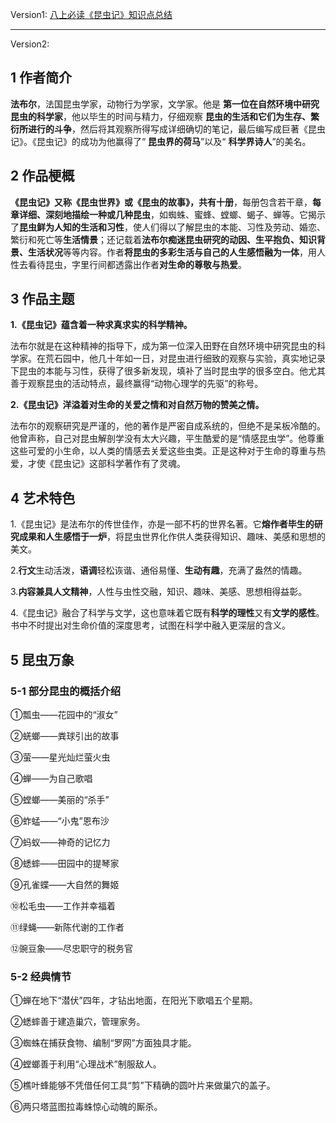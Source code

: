 Version1: [八上必读《昆虫记》知识点总结](https://www.bilibili.com/read/cv18901486/)

---

Version2:

## 1 作者简介

**法布尔**，法国昆虫学家，动物行为学家，文学家。他是 **第一位在自然环境中研究昆虫的科学家**，他以毕生的时间与精力，仔细观察 **昆虫的生活和它们为生存、繁衍所进行的斗争**，然后将其观察所得写成详细确切的笔记，最后编写成巨著《昆虫记》。《昆虫记》的成功为他赢得了“ **昆虫界的荷马**”以及“ **科学界诗人**”的美名。

## 2 作品梗概

**《昆虫记》**又称《昆虫世界》或《昆虫的故事》，共有**十册**，每册包含若干章，**每章详细、深刻地描绘一种或几种昆虫**，如蜘蛛、蜜蜂、螳螂、蝎子、蝉等。它揭示了**昆虫鲜为人知的生活和习性**，使人们得以了解昆虫的本能、习性及劳动、婚恋、繁衍和死亡等**生活情景**；还记载着**法布尔痴迷昆虫研究的动因、生平抱负、知识背景、生活状况**等等内容。作者**将昆虫的多彩生活与自己的人生感悟融为一体**，用人性去看待昆虫，字里行间都透露出作者**对生命的尊敬与热爱**。

## 3 作品主题

**1.《昆虫记》蕴含着一种求真求实的科学精神。**

法布尔就是在这种精神的指导下，成为第一位深入田野在自然环境中研究昆虫的科学家。在荒石园中，他几十年如一日，对昆虫进行细致的观察与实验，真实地记录下昆虫的本能与习性，获得了很多新发现，填补了当时昆虫学的很多空白。他尤其善于观察昆虫的活动特点，最终赢得“动物心理学的先驱”的称号。

**2.《昆虫记》洋溢着对生命的关爱之情和对自然万物的赞美之情。**

法布尔的观察研究是严谨的，他的著作是严密自成系统的，但绝不是呆板冷酷的。他曾声称，自己对昆虫解剖学没有太大兴趣，平生酷爱的是“情感昆虫学”。他尊重这些可爱的小生命，以人类的情感去关爱这些虫类。正是这种对于生命的尊重与热爱，才使《昆虫记》这部科学著作有了灵魂。

## 4 艺术特色

1.《昆虫记》是法布尔的传世佳作，亦是一部不朽的世界名著。它**熔作者毕生的研究成果和人生感悟于一炉**，将昆虫世界化作供人类获得知识、趣味、美感和思想的美文。

2.**行文**生动活泼，**语调**轻松诙谐、通俗易懂、**生动有趣**，充满了盎然的情趣。

3.**内容兼具人文精神**，人性与虫性交融，知识、趣味、美感、思想相得益彰。

4.《昆虫记》融合了科学与文学，这也意味着它既有**科学的理性**又有**文学的感性**。书中不时提出对生命价值的深度思考，试图在科学中融入更深层的含义。

## 5 昆虫万象

### 5-1 部分昆虫的概括介绍

①瓢虫——花园中的“淑女”

②蜣螂——粪球引出的故事

③萤——星光灿烂萤火虫

④蝉——为自己歌唱

⑤螳螂——美丽的“杀手”

⑥蚱蜢——“小鬼”恩布沙

⑦蚂蚁——神奇的记忆力

⑧蟋蟀——田园中的提琴家

⑨孔雀蝶——大自然的舞姬

⑩松毛虫——工作并幸福着

⑪绿蝇——新陈代谢的工作者

⑫豌豆象——尽忠职守的税务官

### 5-2 经典情节

①蝉在地下“潜伏”四年，才钻出地面，在阳光下歌唱五个星期。

②蟋蟀善于建造巢穴，管理家务。

③蜘蛛在捕获食物、编制“罗网”方面独具才能。

④螳螂善于利用“心理战术”制服敌人。

⑤樵叶蜂能够不凭借任何工具“剪”下精确的圆叶片来做巢穴的盖子。

⑥两只塔蓝图拉毒蛛惊心动魄的厮杀。